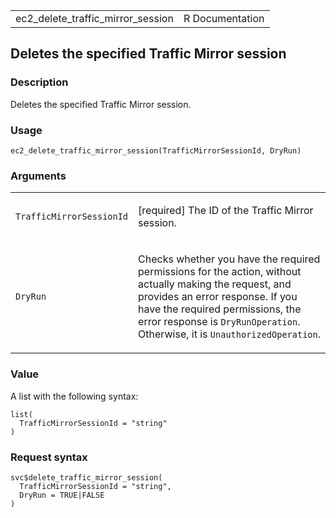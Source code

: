 <table style="width: 100%;">
<tbody>
<tr class="odd">
<td>ec2_delete_traffic_mirror_session</td>
<td style="text-align: right;">R Documentation</td>
</tr>
</tbody>
</table>

## Deletes the specified Traffic Mirror session

### Description

Deletes the specified Traffic Mirror session.

### Usage

    ec2_delete_traffic_mirror_session(TrafficMirrorSessionId, DryRun)

### Arguments

<table>
<colgroup>
<col style="width: 35%" />
<col style="width: 65%" />
</colgroup>
<tbody>
<tr class="odd">
<td><code
id="ec2_delete_traffic_mirror_session_:_TrafficMirrorSessionId">TrafficMirrorSessionId</code></td>
<td><p>[required] The ID of the Traffic Mirror session.</p></td>
</tr>
<tr class="even">
<td><code
id="ec2_delete_traffic_mirror_session_:_DryRun">DryRun</code></td>
<td><p>Checks whether you have the required permissions for the action,
without actually making the request, and provides an error response. If
you have the required permissions, the error response is
<code>DryRunOperation</code>. Otherwise, it is
<code>UnauthorizedOperation</code>.</p></td>
</tr>
</tbody>
</table>

### Value

A list with the following syntax:

    list(
      TrafficMirrorSessionId = "string"
    )

### Request syntax

    svc$delete_traffic_mirror_session(
      TrafficMirrorSessionId = "string",
      DryRun = TRUE|FALSE
    )
